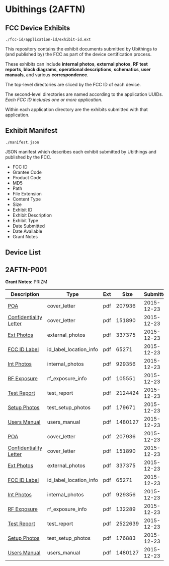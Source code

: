 # Ubithings (2AFTN)
## FCC Device Exhibits

```
./fcc-id/application-id/exhibit-id.ext
```

This repository contains the exhibit documents submitted by Ubithings to (and published by) the FCC as part of the device certification process.

These exhibits can include **internal photos**, **external photos**, **RF test reports**, **block diagrams**, **operational descriptions**, **schematics**, **user manuals**, and various **correspondence**.

The top-level directories are sliced by the FCC ID of each device.

The second-level directories are named according to the application UUIDs. *Each FCC ID includes one or more application.*

Within each application directory are the exhibits submitted with that application. 

## Exhibit Manifest

```
./manifest.json
```

JSON manifest which describes each exhibit submitted by Ubithings and published by the FCC.

- FCC ID
- Grantee Code
- Product Code
- MD5
- Path
- File Extension
- Content Type
- Size
- Exhibit ID
- Exhibit Description
- Exhibit Type
- Date Submitted
- Date Available
- Grant Notes

## Device List
## 2AFTN-P001
**Grant Notes:** PRIZM

| Description | Type | Ext | Size | Submitted | Available |
| ----------- | ---- | --- | ---- | --------- | --------- |
| [POA](2AFTN-P001/6d875632b71b7cdd1dca897d468a8919/2855472.pdf) | cover_letter | pdf | 207936 | 2015-12-23 | 2015-12-23 |
| [Confidentiality Letter](2AFTN-P001/6d875632b71b7cdd1dca897d468a8919/2855481.pdf) | cover_letter | pdf | 151890 | 2015-12-23 | 2015-12-23 |
| [Ext Photos](2AFTN-P001/6d875632b71b7cdd1dca897d468a8919/2855486.pdf) | external_photos | pdf | 337375 | 2015-12-23 | 2015-12-23 |
| [FCC ID Label](2AFTN-P001/6d875632b71b7cdd1dca897d468a8919/2855490.pdf) | id_label_location_info | pdf | 65271 | 2015-12-23 | 2015-12-23 |
| [Int Photos](2AFTN-P001/6d875632b71b7cdd1dca897d468a8919/2855492.pdf) | internal_photos | pdf | 929356 | 2015-12-23 | 2015-12-23 |
| [RF Exposure](2AFTN-P001/6d875632b71b7cdd1dca897d468a8919/2855511.pdf) | rf_exposure_info | pdf | 105551 | 2015-12-23 | 2015-12-23 |
| [Test Report](2AFTN-P001/6d875632b71b7cdd1dca897d468a8919/2855513.pdf) | test_report | pdf | 2124424 | 2015-12-23 | 2015-12-23 |
| [Setup Photos](2AFTN-P001/6d875632b71b7cdd1dca897d468a8919/2855514.pdf) | test_setup_photos | pdf | 179671 | 2015-12-23 | 2015-12-23 |
| [Users Manual](2AFTN-P001/6d875632b71b7cdd1dca897d468a8919/2855499.pdf) | users_manual | pdf | 1480127 | 2015-12-23 | 2015-12-23 |
| [POA](2AFTN-P001/233febf6537f11bef488fc3ee6dcb441/2855472.pdf) | cover_letter | pdf | 207936 | 2015-12-23 | 2015-12-23 |
| [Confidentiality Letter](2AFTN-P001/233febf6537f11bef488fc3ee6dcb441/2855481.pdf) | cover_letter | pdf | 151890 | 2015-12-23 | 2015-12-23 |
| [Ext Photos](2AFTN-P001/233febf6537f11bef488fc3ee6dcb441/2855486.pdf) | external_photos | pdf | 337375 | 2015-12-23 | 2015-12-23 |
| [FCC ID Label](2AFTN-P001/233febf6537f11bef488fc3ee6dcb441/2855490.pdf) | id_label_location_info | pdf | 65271 | 2015-12-23 | 2015-12-23 |
| [Int Photos](2AFTN-P001/233febf6537f11bef488fc3ee6dcb441/2855492.pdf) | internal_photos | pdf | 929356 | 2015-12-23 | 2015-12-23 |
| [RF Exposure](2AFTN-P001/233febf6537f11bef488fc3ee6dcb441/2855494.pdf) | rf_exposure_info | pdf | 132289 | 2015-12-23 | 2015-12-23 |
| [Test Report](2AFTN-P001/233febf6537f11bef488fc3ee6dcb441/2855497.pdf) | test_report | pdf | 2522639 | 2015-12-23 | 2015-12-23 |
| [Setup Photos](2AFTN-P001/233febf6537f11bef488fc3ee6dcb441/2855498.pdf) | test_setup_photos | pdf | 176883 | 2015-12-23 | 2015-12-23 |
| [Users Manual](2AFTN-P001/233febf6537f11bef488fc3ee6dcb441/2855499.pdf) | users_manual | pdf | 1480127 | 2015-12-23 | 2015-12-23 |
